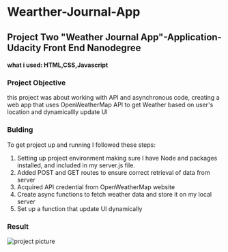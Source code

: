 # Wearther-Journal-App

## Project Two "Weather Journal App"-Application-Udacity Front End Nanodegree

#### what i used: HTML,CSS,Javascript

### Project Objective

this project was about working with API and asynchronous code, creating a web app that uses OpenWeatherMap API to get Weather based on user's location and dynamicallly update UI

### Bulding
To get project up and running I followed these steps:
1. Setting up project environment making sure I have Node and packages installed, and included in my server.js file.
2. Added POST and GET routes to ensure correct retrieval of data from server
3. Acquired API credential from OpenWeatherMap website
4. Create async functions to fetch weather data and store it on my local server
5. Set up a function that update UI dynamically

### Result
![project picture](https://drive.google.com/file/d/1lykDNEK57abAyjzn42cHOoqvhGtrnZm5/view?usp=sharing)
